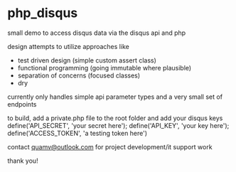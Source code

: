 # php_disqus

small demo to access disqus data via the disqus api and php

design attempts to utilize approaches like
- test driven design (simple custom assert class)
- functional programming (going immutable where plausible)
- separation of concerns (focused classes)
- dry

currently only handles simple api parameter types and a very small set of endpoints


to build, add a private.php file to the root folder and add your disqus keys
define('API_SECRET', 'your secret here');
define('API_KEY', 'your key here');
define('ACCESS_TOKEN', 'a testing token here')



contact quamv@outlook.com for project development/it support work

thank you!

